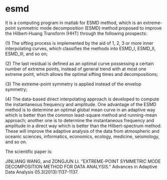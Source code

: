 # esmd
It is a computing program in matlab for  ESMD method, which is an extreme-point symmetric mode decomposition (ESMD) method proposed to improve the Hilbert-Huang Transform (HHT) through the following prospects: 

(1) The sifting process is implemented by the aid of 1, 2, 3 or more inner interpolating curves, which classifies the methods into ESMD_I, ESMD_II, ESMD_III, and so on; 

(2) The last residual is defined as an optimal curve possessing a certain number of extreme points, instead of general trend with at most one extreme point, which allows the optimal sifting times and decompositions; 

(3) The extreme-point symmetry is applied instead of the envelop symmetry; 

(4) The data-based direct interpolating approach is developed to compute the instantaneous frequency and amplitude. One advantage of the ESMD method is to determine an optimal global mean curve in an adaptive way which is better than the common least-square method and running-mean approach; another one is to determine the instantaneous frequency and amplitude in a direct way which is better than the Hilbert-spectrum method. These will improve the adaptive analysis of the data from atmospheric and oceanic sciences, informatics, economics, ecology, medicine, seismology, and so on.

The scientific paper is:

JINLIANG WANG, and ZONGJUN LI. "EXTREME-POINT SYMMETRIC MODE DECOMPOSITION METHOD FOR DATA ANALYSIS." Advances in Adaptive Data Analysis 05.3(2013):1137-1137.
